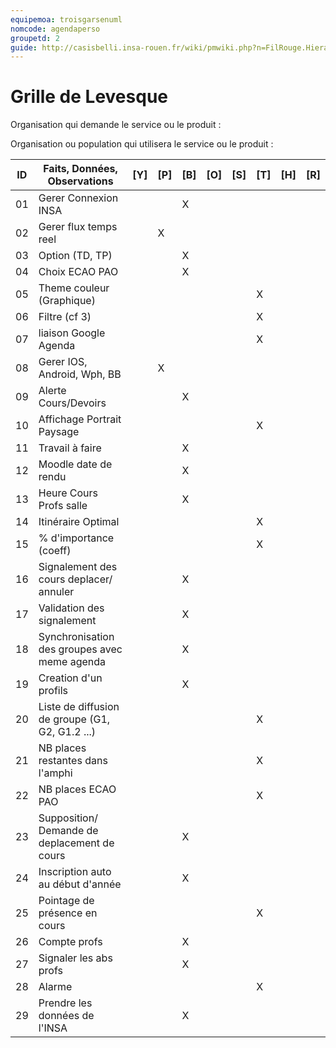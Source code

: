 ```yaml
---
equipemoa: troisgarsenuml
nomcode: agendaperso
groupetd: 2
guide: http://casisbelli.insa-rouen.fr/wiki/pmwiki.php?n=FilRouge.HierachiserBesoins
---
```


# Grille de Levesque

Organisation qui demande le service ou le produit : 

Organisation ou population qui utilisera le service ou le produit : 

| ID | Faits, Données, Observations | [Y] | [P] | [B] | [O] | [S] | [T] | [H] | [R] |
|----|------------------------------|----------|----------|--------|-------------|----------|----------|-----------|------------|
| 01 | Gerer Connexion INSA |          |          |    X    |             |          |          |           |            |
| 02 |Gerer flux temps reel |          |     X     |        |             |          |          |           |            |
| 03 | Option (TD, TP) |          |          |    X    |             |          |          |           |            |
| 04 | Choix ECAO PAO  |          |          |    X    |             |          |          |           |            |
| 05	| Theme couleur (Graphique) |          |          |        |           |          |      X    |           |            |
| 06  | Filtre (cf 3) |          |          |       |             |          |    X      |           |            |
| 07  | liaison Google Agenda |         |          |        |             |          |    X      |           |            |
| 08  | Gerer IOS, Android, Wph, BB |          |    X      |        |           |          |          |           |            |
| 09  | Alerte Cours/Devoirs  |         |          |    X    |             |          |          |           |            |
| 10  | Affichage Portrait Paysage  |          |          |        |          |          |    X      |          |            |
| 11  | Travail à faire |          |          |    X    |             |          |          |           |            |
| 12  | Moodle date de rendu  |          |          |    X    |             |          |          |           |            |
| 13  | Heure Cours Profs salle |          |          |   X     |             |          |          |           |            |
| 14  | Itinéraire Optimal  |         |          |        |             |          |      X    |           |            |
| 15  | % d'importance (coeff)  |          |          |        |             |          |     X     |          |            |
| 16  | Signalement des cours deplacer/ annuler |     |        |   X    |        |        |          |           |            |
| 17  | Validation des signalement  |          |          |    X    |             |          |          |           |         |
| 18  | Synchronisation des groupes avec meme agenda  |     |   |  X |             |          |          |           |         |
| 19  | Creation d'un profils |    |   |  X |             |          |          |           |         |
| 20  | Liste de diffusion de groupe (G1, G2, G1.2 ...) |    |   |   |        |          |    X      |           |         |
| 21  | NB places restantes dans l'amphi |    |   |   |             |          |      X    |          |         |
| 22  | NB places ECAO PAO  |    |   |  |             |          |       X   |           |         |
| 23  | Supposition/ Demande de deplacement de cours  |    |   |  X |             |          |          |           |         |
| 24  | Inscription auto au début d'année |    |   |  X |             |          |          |           |         |
| 25  | Pointage de présence en cours |    |   |   |             |          |      X    |           |         |
| 26  | Compte profs  |    |   |  X |             |          |          |           |         |
| 27  | Signaler les abs profs  |    |   |  X |             |          |          |           |         |
| 28  | Alarme  |    |   |   |             |          |     X     |           |         |
| 29  | Prendre les données de l'INSA |    |   |  X |             |          |          |           |         |
